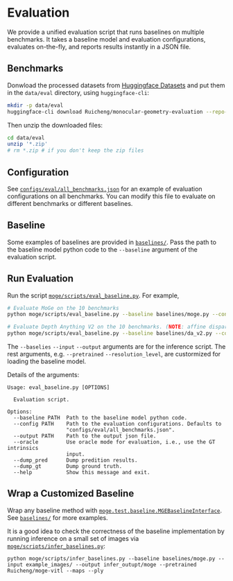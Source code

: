 # Evaluation

We provide a unified evaluation script that runs baselines on multiple benchmarks. It takes a baseline model and evaluation configurations, evaluates on-the-fly, and reports results instantly in a JSON file.

## Benchmarks

Donwload the processed datasets from [Huggingface Datasets](https://huggingface.co/datasets/Ruicheng/monocular-geometry-evaluation) and put them in the `data/eval` directory, using `huggingface-cli`:

```bash
mkdir -p data/eval
huggingface-cli download Ruicheng/monocular-geometry-evaluation --repo-type dataset --local-dir data/eval --local-dir-use-symlinks False
```

Then unzip the downloaded files:

```bash
cd data/eval  
unzip '*.zip'
# rm *.zip # if you don't keep the zip files
```

## Configuration

See [`configs/eval/all_benchmarks.json`](../configs/eval/all_benchmarks.json) for an example of evaluation configurations on all benchmarks. You can modify this file to evaluate on different benchmarks or different baselines.

## Baseline

Some examples of baselines are provided in [`baselines/`](../baselines/). Pass the path to the baseline model python code to the `--baseline` argument of the evaluation script. 

## Run Evaluation

Run the script [`moge/scripts/eval_baseline.py`](../moge/scripts/eval_baseline.py). 
For example, 

```bash
# Evaluate MoGe on the 10 benchmarks
python moge/scripts/eval_baseline.py --baseline baselines/moge.py --config configs/eval/all_benchmarks.json --output eval_output/moge.json --pretrained Ruicheng/moge-vitl --resolution_level 9

# Evaluate Depth Anything V2 on the 10 benchmarks. (NOTE: affine disparity)
python moge/scripts/eval_baseline.py --baseline baselines/da_v2.py --config configs/eval/all_benchmarks.json --output eval_output/da_v2.json
```

The `--baselies` `--input` `--output` arguments are for the inference script. The rest arguments, e.g. `--pretrained` `--resolution_level`, are custormized for loading the baseline model.

Details of the arguments:

```
Usage: eval_baseline.py [OPTIONS]

  Evaluation script.

Options:
  --baseline PATH  Path to the baseline model python code.
  --config PATH    Path to the evaluation configurations. Defaults to
                   "configs/eval/all_benchmarks.json".
  --output PATH    Path to the output json file.
  --oracle         Use oracle mode for evaluation, i.e., use the GT intrinsics
                   input.
  --dump_pred      Dump predition results.
  --dump_gt        Dump ground truth.
  --help           Show this message and exit.
```



## Wrap a Customized Baseline

Wrap any baseline method with [`moge.test.baseline.MGEBaselineInterface`](../moge/test/baseline.py).
See [`baselines/`](../baselines/) for more examples.

It is a good idea to check the correctness of the baseline implementation by running inference on a small set of images via [`moge/scripts/infer_baselines.py`](../moge/scripts/infer_baselines.py):

```base
python moge/scripts/infer_baselines.py --baseline baselines/moge.py --input example_images/ --output infer_outupt/moge --pretrained Ruicheng/moge-vitl --maps --ply
```


